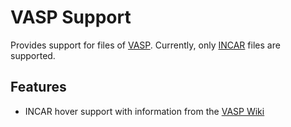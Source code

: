 # VASP Support

Provides support for files of [VASP](https://www.vasp.at/). Currently, only [INCAR](https://www.vasp.at/wiki/index.php/INCAR) files are supported.

## Features

* INCAR hover support with information from the [VASP Wiki](https://www.vasp.at/wiki/index.php/The_VASP_Manual)
